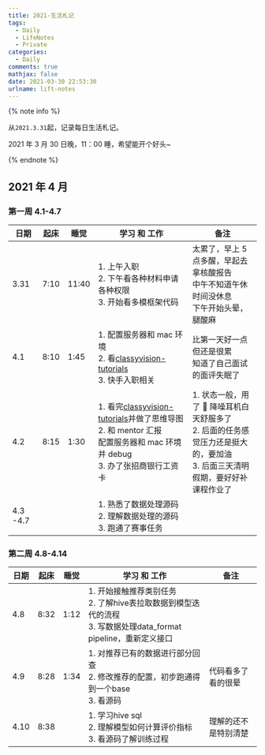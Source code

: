 ```yaml
---
title: 2021-生活札记
tags:
  - Daily
  - LifeNotes
  - Private
categories:
  - Daily
comments: true
mathjax: false
date: 2021-03-30 22:53:30
urlname: lift-notes
---
```


<meta name="referrer" content="no-referrer" />

{% note info %}

从`2021.3.31`起，记录每日生活札记。

2021 年 3 月 30 日晚，11：00 睡，希望能开个好头~

{% endnote %}

<!--more-->

## 2021 年 4 月

### 第一周 4.1-4.7

| 日期 | 起床 | 睡觉  | 学习 和 工作        | 备注      |
| ---- | ---- | ----- | ------------ | ------------ |
| 3.31 | 7:10 | 11:40 | 1. 上午入职 <br>2. 下午看各种材料申请各种权限<br>3. 开始看多模框架代码 | 太累了，早上 5 点多醒，早起去拿核酸报告<br>中午不知道午休时间没休息<br>下午开始头晕，腿酸麻 |
| 4.1  | 8:10 | 1:45  | 1. 配置服务器和 mac 环境<br>2. 看[classyvision-tutorials](https://classyvision.ai/tutorials)<br>3. 快手入职相关 | 比第一天好一点<br>但还是很累<br>知道了自己面试的面评失眠了 |
| 4.2  | 8:15 | 1:30  | 1. 看完[classyvision-tutorials](https://classyvision.ai/tutorials)并做了思维导图<br>2. 和 mentor 汇报<br>配置服务器和 mac 环境并 debug<br>3. 办了张招商银行工资卡 | 1. 状态一般，用了  降噪耳机白天舒服多了<br>2. 后面的任务感觉压力还是挺大的，要加油<br>3. 后面三天清明假期，要好好补课程作业了 |
| 4.3 -4.7 |      |   |  1. 熟悉了数据处理源码<br>2. 理解数据处理的源码<br>3. 跑通了赛事任务  |        |

### 第二周 4.8-4.14

| 日期 | 起床 | 睡觉  | 学习 和 工作        | 备注      |
| ---- | ---- | ----- | ------------ | ------------ |
| 4.8 | 8:32 | 1:12 | 1. 开始接触推荐类别任务 <br>2. 了解hive表拉取数据到模型迭代的流程 <br>3. 写数据处理data_format pipeline，重新定义接口 | |
| 4.9 | 8:28 | 1:34 | 1. 对推荐已有的数据进行部分回查<br>2. 修改推荐的配置，初步跑通得到一个base<br>3. 看源码| 代码看多了看的很晕 |
| 4.10 | 8:38| | 1. 学习hive sql<br>2. 理解模型如何计算评价指标<br>3. 看源码了解训练过程 | 理解的还不是特别清楚 |
